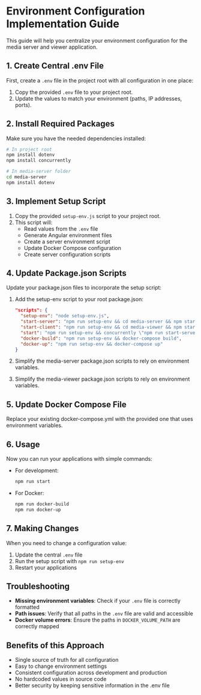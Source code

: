 # Environment Configuration Implementation Guide

This guide will help you centralize your environment configuration for the media server and viewer application.

## 1. Create Central .env File

First, create a `.env` file in the project root with all configuration in one place:

1. Copy the provided `.env` file to your project root.
2. Update the values to match your environment (paths, IP addresses, ports).

## 2. Install Required Packages

Make sure you have the needed dependencies installed:

```bash
# In project root
npm install dotenv
npm install concurrently

# In media-server folder
cd media-server
npm install dotenv
```

## 3. Implement Setup Script

1. Copy the provided `setup-env.js` script to your project root.
2. This script will:
   - Read values from the `.env` file
   - Generate Angular environment files
   - Create a server environment script
   - Update Docker Compose configuration
   - Create server configuration scripts

## 4. Update Package.json Scripts

Update your package.json files to incorporate the setup script:

1. Add the setup-env script to your root package.json:

   ```json
   "scripts": {
     "setup-env": "node setup-env.js",
     "start-server": "npm run setup-env && cd media-server && npm start",
     "start-client": "npm run setup-env && cd media-viewer && npm start",
     "start": "npm run setup-env && concurrently \"npm run start-server\" \"npm run start-client\"",
     "docker-build": "npm run setup-env && docker-compose build",
     "docker-up": "npm run setup-env && docker-compose up"
   }
   ```

2. Simplify the media-server package.json scripts to rely on environment variables.
3. Simplify the media-viewer package.json scripts to rely on environment variables.

## 5. Update Docker Compose File

Replace your existing docker-compose.yml with the provided one that uses environment variables.

## 6. Usage

Now you can run your applications with simple commands:

- For development:

  ```bash
  npm run start
  ```

- For Docker:
  ```bash
  npm run docker-build
  npm run docker-up
  ```

## 7. Making Changes

When you need to change a configuration value:

1. Update the central `.env` file
2. Run the setup script with `npm run setup-env`
3. Restart your applications

## Troubleshooting

- **Missing environment variables**: Check if your `.env` file is correctly formatted
- **Path issues**: Verify that all paths in the `.env` file are valid and accessible
- **Docker volume errors**: Ensure the paths in `DOCKER_VOLUME_PATH` are correctly mapped

## Benefits of this Approach

- Single source of truth for all configuration
- Easy to change environment settings
- Consistent configuration across development and production
- No hardcoded values in source code
- Better security by keeping sensitive information in the .env file
